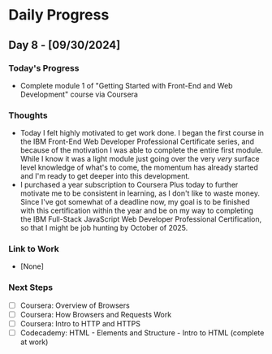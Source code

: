 # Daily Progress

## Day 8 - [09/30/2024]

### Today's Progress

- Complete module 1 of "Getting Started with Front-End and Web Development" course via Coursera

### Thoughts

- Today I felt highly motivated to get work done. I began the first course in the IBM Front-End Web Developer Professional Certificate series, and because of the motivation I was able to complete the entire first module. While I know it was a light module just going over the very *very* surface level knowledge of what's to come, the momentum has already started and I'm ready to get deeper into this development. 
- I purchased a year subscription to Coursera Plus today to further motivate me to be consistent in learning, as I don't like to waste money. Since I've got somewhat of a deadline now, my goal is to be finished with this certification within the year and be on my way to completing the IBM Full-Stack JavaScript Web Developer Professional Certification, so that I might be job hunting by October of 2025.

### Link to Work

- [None]

### Next Steps

- [ ] Coursera: Overview of Browsers
- [ ] Coursera: How Browsers and Requests Work
- [ ] Coursera: Intro to HTTP and HTTPS
- [ ] Codecademy: HTML - Elements and Structure - Intro to HTML (complete at work)
